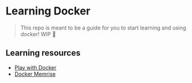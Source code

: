 # Learning Docker 

> This repo is meant to be a guide for you to start learning and using docker! WIP :construction:

## Learning resources 


- [Play with Docker](https://training.play-with-docker.com/)
- [Docker Memrise](https://www.memrise.com/course/961872/docker-3/)
